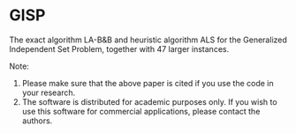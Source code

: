 # GISP
The exact algorithm LA-B&amp;B and heuristic algorithm ALS for the Generalized Independent Set Problem, together with 47 larger instances.

Note:
1) Please make sure that the above paper is cited if you use the code in your research.
2) The software is distributed for academic purposes only. If you wish to use this software for commercial applications, please contact the authors.
